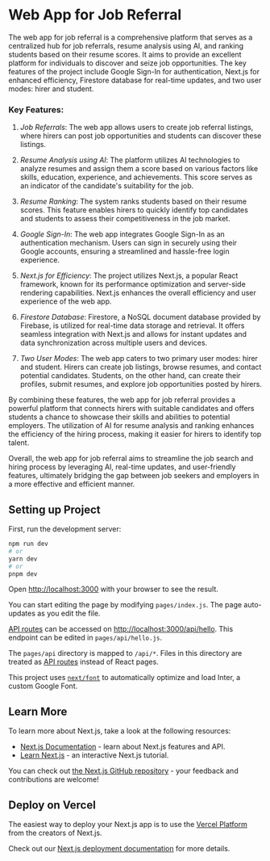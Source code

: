<h1 >Web App for Job Referral</h1> 

The web app for job referral is a comprehensive platform that serves as a centralized hub for job referrals, resume analysis using AI, and ranking students based on their resume scores. It aims to provide an excellent platform for individuals to discover and seize job opportunities. The key features of the project include Google Sign-In for authentication, Next.js for enhanced efficiency, Firestore database for real-time updates, and two user modes: hirer and student.

<h3>Key Features:</h3>

1. *Job Referrals*: The web app allows users to create job referral listings, where hirers can post job opportunities and students can discover these listings.

2. *Resume Analysis using AI*: The platform utilizes AI technologies to analyze resumes and assign them a score based on various factors like skills, education, experience, and achievements. This score serves as an indicator of the candidate's suitability for the job.

3. *Resume Ranking*: The system ranks students based on their resume scores. This feature enables hirers to quickly identify top candidates and students to assess their competitiveness in the job market.

4. *Google Sign-In*: The web app integrates Google Sign-In as an authentication mechanism. Users can sign in securely using their Google accounts, ensuring a streamlined and hassle-free login experience.

5. *Next.js for Efficiency*: The project utilizes Next.js, a popular React framework, known for its performance optimization and server-side rendering capabilities. Next.js enhances the overall efficiency and user experience of the web app.

6. *Firestore Database*: Firestore, a NoSQL document database provided by Firebase, is utilized for real-time data storage and retrieval. It offers seamless integration with Next.js and allows for instant updates and data synchronization across multiple users and devices.

7. *Two User Modes*: The web app caters to two primary user modes: hirer and student. Hirers can create job listings, browse resumes, and contact potential candidates. Students, on the other hand, can create their profiles, submit resumes, and explore job opportunities posted by hirers.

By combining these features, the web app for job referral provides a powerful platform that connects hirers with suitable candidates and offers students a chance to showcase their skills and abilities to potential employers. The utilization of AI for resume analysis and ranking enhances the efficiency of the hiring process, making it easier for hirers to identify top talent.

Overall, the web app for job referral aims to streamline the job search and hiring process by leveraging AI, real-time updates, and user-friendly features, ultimately bridging the gap between job seekers and employers in a more effective and efficient manner.

## Setting up Project

First, run the development server:

```bash
npm run dev
# or
yarn dev
# or
pnpm dev
```

Open [http://localhost:3000](http://localhost:3000) with your browser to see the result.

You can start editing the page by modifying `pages/index.js`. The page auto-updates as you edit the file.

[API routes](https://nextjs.org/docs/api-routes/introduction) can be accessed on [http://localhost:3000/api/hello](http://localhost:3000/api/hello). This endpoint can be edited in `pages/api/hello.js`.

The `pages/api` directory is mapped to `/api/*`. Files in this directory are treated as [API routes](https://nextjs.org/docs/api-routes/introduction) instead of React pages.

This project uses [`next/font`](https://nextjs.org/docs/basic-features/font-optimization) to automatically optimize and load Inter, a custom Google Font.

## Learn More

To learn more about Next.js, take a look at the following resources:

- [Next.js Documentation](https://nextjs.org/docs) - learn about Next.js features and API.
- [Learn Next.js](https://nextjs.org/learn) - an interactive Next.js tutorial.

You can check out [the Next.js GitHub repository](https://github.com/vercel/next.js/) - your feedback and contributions are welcome!

## Deploy on Vercel

The easiest way to deploy your Next.js app is to use the [Vercel Platform](https://vercel.com/new?utm_medium=default-template&filter=next.js&utm_source=create-next-app&utm_campaign=create-next-app-readme) from the creators of Next.js.

Check out our [Next.js deployment documentation](https://nextjs.org/docs/deployment) for more details.
